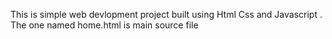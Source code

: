 This is simple web devlopment project built using Html Css and Javascript . The one named home.html is main source file
